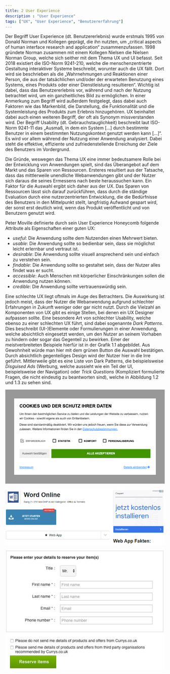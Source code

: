 ```yaml
---
title: 2 User Experience
description : "User Experience"
tags: ["UX", "User Experience", "Benutzererfahrung"]
---
```


Der Begriff User Experience (dt. Benutzererlebnis) wurde erstmals 1995 von Donald Norman und Kollegen geprägt, die ihn nutzten, um „critical aspects of human interface research and application“ zusammenzufassen. 1998 gründete Norman zusammen mit einem Kollegen Nielsen die Nielsen Norman Group, welche sich seither mit dem Thema UX und UI befasst.
Seit 2018 existiert die ISO-Norm 9241-210, welche die menschenzentrierte Gestaltung interaktiver Systeme beschreibt, worunter auch die UX fällt. Dort wird sie beschrieben als die „Wahrnehmungen und Reaktionen einer Person, die aus der tatsächlichen und/oder der erwarteten Benutzung eines Systems, eines Produkts oder einer Dienstleistung resultieren“. 
Wichtig ist dabei, dass das Benutzererlebnis vor, während und nach der Nutzung betrachtet wird, um ein ganzheitliches Bild zu ermöglichen. In einer Anmerkung zum Begriff wird außerdem festgelegt, dass dabei auch Faktoren wie das Markenbild, die Darstellung, die Funktionalität und die Systemleistung des Produkts zum Erlebnis hinzugehören.
UX beinhaltet dabei auch einen weiteren Begriff, der oft als Synonym missverstanden wird. Der Begriff Usability (dt. Gebrauchstauglichkeit) beschreibt laut ISO-Norm 9241-11 das „Ausmaß, in dem ein System [...] durch bestimmte Benutzer in einem bestimmten Nutzungskontext genutzt werden kann [...]“. Es wird vor allem während der Nutzung einer Anwendung analysiert. Dabei steht die effektive, effiziente und zufriedenstellende Erreichung der Ziele des Benutzers im Vordergrund.

Die Gründe, weswegen das Thema UX eine immer bedeutsamere Rolle bei der Entwicklung von Anwendungen spielt, sind das Überangebot auf dem Markt und das Sparen von Ressourcen. Ersteres resultiert aus der Tatsache, dass das mittlerweile unendliche Webanwendungen gibt und der Nutzer sich daraus die seines Ermessens nach beste heraussuchen kann. Ein Faktor für die Auswahl ergibt sich daher aus der UX. Das Sparen von Ressourcen lässt sich darauf zurückführen, dass durch die ständige Evaluation durch eine nutzerzentrierten Entwicklung, die die Bedürfnisse des Benutzers in den Mittelpunkt stellt, langfristig Aufwand gespart wird, der sonst erst deutlich wird, wenn das Produkt veröffentlicht und von Benutzern genutzt wird.

Peter Moville definierte durch sein User Experience Honeycomb folgende Attribute als Eigenschaften einer guten UX:
* *useful*: Die Anwendung sollte dem Nutzenden einen Mehrwert bieten.
* *usable*: Die Anwendung sollte so bedienbar sein, dass sie möglichst leicht erlernbar und vertraut ist.
* *desirable*: Die Anwendung sollte visuell ansprechend sein und einfach zu verstehen sein.
* *findable*: Die Anwendung sollte so gestaltet sein, dass der Nutzer alles findet was er sucht.
* *accessible*: Auch Menschen mit körperlicher Einschränkungen sollen die Anwendung nutzen können.
* *credible*: Die Anwendung sollte vertrauenswürdig sein.

Eine schlechte UX liegt oftmals im Auge des Betrachters. Die Auswirkung ist jedoch meist, dass der Nutzer die Webanwendung aufgrund schlechter Erfahrungen in Zukunft weniger oder gar nicht nutzt. Durch die Vielzahl an Komponenten von UX gibt es einige Stellen, bei denen ein UX Designer aufpassen sollte.
Eine besondere Art von schlechter Usability, welche ebenso zu einer schlechten UX führt, sind dabei sogenannte *Dark Patterns*. Dies beschreibt (UI-)Elemente oder Formulierungen in einer Anwendung, welche absichtlich eingesetzt werden, um den Nutzer an seinem Vorhaben zu hindern oder sogar das Gegenteil zu bewirken.
Einer der meistverbreiteten Beispiele hierfür ist in der Grafik 1.1 abgebildet. Aus Gewohnheit würde man hier mit dem grünen Button die Auswahl bestätigen. Durch absichtlich gegenteiliges Design wird der Nutzer hier in die Irre geführt. 
Mittlerweile gibt es eine Liste von Dark Patterns, die beispielsweise *Disguised Ads* (Werbung, welche aussieht wie ein Teil der UI, beispielsweise der Navigation) oder *Trick Questions* (Kompliziert formulierte Fragen, die nicht eindeutig zu beantworten sind), welche in Abbildung 1.2 und 1.3 zu sehen sind.

![1.1 Beispiel Dark Pattern](/webhandbook/ui_ux/images/1.png?width=45pc)

![1.2 Beispiel Dark Pattern Disguised Ad](/webhandbook/ui_ux/images/2.png?width=45pc)

![1.3 Beispiel Dark Pattern Trick Question](/webhandbook/ui_ux/images/3.png?width=45pc)